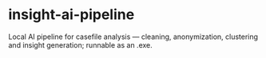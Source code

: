 # insight-ai-pipeline
Local AI pipeline for casefile analysis — cleaning, anonymization, clustering and insight generation; runnable as an .exe.
